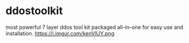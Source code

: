 # ddostoolkit
most powerful 7 layer ddos tool kit packaged all-in-one for easy use and installation.
https://i.imgur.com/kenVlUY.png
